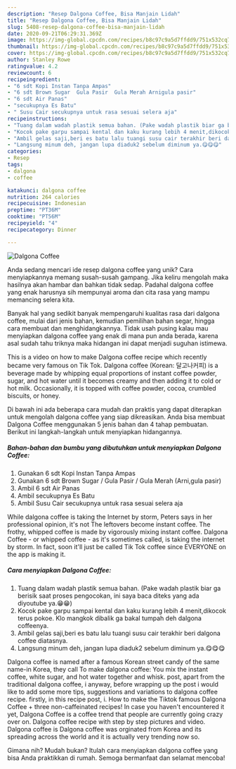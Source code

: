 ```yaml
---
description: "Resep Dalgona Coffee, Bisa Manjain Lidah"
title: "Resep Dalgona Coffee, Bisa Manjain Lidah"
slug: 5408-resep-dalgona-coffee-bisa-manjain-lidah
date: 2020-09-21T06:29:31.369Z
image: https://img-global.cpcdn.com/recipes/b8c97c9a5d7ffdd9/751x532cq70/dalgona-coffee-foto-resep-utama.jpg
thumbnail: https://img-global.cpcdn.com/recipes/b8c97c9a5d7ffdd9/751x532cq70/dalgona-coffee-foto-resep-utama.jpg
cover: https://img-global.cpcdn.com/recipes/b8c97c9a5d7ffdd9/751x532cq70/dalgona-coffee-foto-resep-utama.jpg
author: Stanley Rowe
ratingvalue: 4.2
reviewcount: 6
recipeingredient:
- "6 sdt Kopi Instan Tanpa Ampas"
- "6 sdt Brown Sugar  Gula Pasir  Gula Merah Arnigula pasir"
- "6 sdt Air Panas"
- "secukupnya Es Batu"
- " Susu Cair secukupnya untuk rasa sesuai selera aja"
recipeinstructions:
- "Tuang dalam wadah plastik semua bahan. (Pake wadah plastik biar ga berisik saat proses pengocokan, ini saya baca diteks yang ada diyoutube ya.😁😁)"
- "Kocok pake garpu sampai kental dan kaku kurang lebih 4 menit,dikocok terus pokoe. Klo mangkok dibalik ga bakal tumpah deh dalgona coffeenya."
- "Ambil gelas saji,beri es batu lalu tuangi susu cair terakhir beri dalgona coffee diatasnya."
- "Langsung minum deh, jangan lupa diaduk2 sebelum diminum ya.😋😋😋"
categories:
- Resep
tags:
- dalgona
- coffee

katakunci: dalgona coffee 
nutrition: 264 calories
recipecuisine: Indonesian
preptime: "PT36M"
cooktime: "PT56M"
recipeyield: "4"
recipecategory: Dinner

---
```



![Dalgona Coffee](https://img-global.cpcdn.com/recipes/b8c97c9a5d7ffdd9/751x532cq70/dalgona-coffee-foto-resep-utama.jpg)

Anda sedang mencari ide resep dalgona coffee yang unik? Cara menyiapkannya memang susah-susah gampang. Jika keliru mengolah maka hasilnya akan hambar dan bahkan tidak sedap. Padahal dalgona coffee yang enak harusnya sih mempunyai aroma dan cita rasa yang mampu memancing selera kita.

Banyak hal yang sedikit banyak mempengaruhi kualitas rasa dari dalgona coffee, mulai dari jenis bahan, kemudian pemilihan bahan segar, hingga cara membuat dan menghidangkannya. Tidak usah pusing kalau mau menyiapkan dalgona coffee yang enak di mana pun anda berada, karena asal sudah tahu triknya maka hidangan ini dapat menjadi suguhan istimewa.

This is a video on how to make Dalgona coffee recipe which recently became very famous on Tik Tok. Dalgona coffee (Korean: 달고나커피) is a beverage made by whipping equal proportions of instant coffee powder, sugar, and hot water until it becomes creamy and then adding it to cold or hot milk. Occasionally, it is topped with coffee powder, cocoa, crumbled biscuits, or honey.


Di bawah ini ada beberapa cara mudah dan praktis yang dapat diterapkan untuk mengolah dalgona coffee yang siap dikreasikan. Anda bisa membuat Dalgona Coffee menggunakan 5 jenis bahan dan 4 tahap pembuatan. Berikut ini langkah-langkah untuk menyiapkan hidangannya.

<!--inarticleads1-->

##### Bahan-bahan dan bumbu yang dibutuhkan untuk menyiapkan Dalgona Coffee:

1. Gunakan 6 sdt Kopi Instan Tanpa Ampas
1. Gunakan 6 sdt Brown Sugar / Gula Pasir / Gula Merah (Arni,gula pasir)
1. Ambil 6 sdt Air Panas
1. Ambil secukupnya Es Batu
1. Ambil  Susu Cair secukupnya untuk rasa sesuai selera aja


While dalgona coffee is taking the Internet by storm, Peters says in her professional opinion, it&#39;s not The leftovers become instant coffee. The frothy, whipped coffee is made by vigorously mixing instant coffee. Dalgona Coffee - or whipped coffee - as it&#39;s sometimes called, is taking the internet by storm. In fact, soon it&#39;ll just be called Tik Tok coffee since EVERYONE on the app is making it. 

<!--inarticleads2-->

##### Cara menyiapkan Dalgona Coffee:

1. Tuang dalam wadah plastik semua bahan. (Pake wadah plastik biar ga berisik saat proses pengocokan, ini saya baca diteks yang ada diyoutube ya.😁😁)
1. Kocok pake garpu sampai kental dan kaku kurang lebih 4 menit,dikocok terus pokoe. Klo mangkok dibalik ga bakal tumpah deh dalgona coffeenya.
1. Ambil gelas saji,beri es batu lalu tuangi susu cair terakhir beri dalgona coffee diatasnya.
1. Langsung minum deh, jangan lupa diaduk2 sebelum diminum ya.😋😋😋


Dalgona coffee is named after a famous Korean street candy of the same name-in Korea, they call To make dalgona coffee: You mix the instant coffee, white sugar, and hot water together and whisk. post, apart from the traditional dalgona coffee, i anyway, before wrapping up the post i would like to add some more tips, suggestions and variations to dalgona coffee recipe. firstly, in this recipe post, i. How to make the Tiktok famous Dalgona Coffee + three non-caffeinated recipes! In case you haven&#39;t encountered it yet, Dalgona Coffee is a coffee trend that people are currently going crazy over on. Dalgona coffee recipe with step by step pictures and video. Dalgona coffee is Dalgona coffee was orginated from Korea and its spreading across the world and it is actually very trending now so. 

Gimana nih? Mudah bukan? Itulah cara menyiapkan dalgona coffee yang bisa Anda praktikkan di rumah. Semoga bermanfaat dan selamat mencoba!
